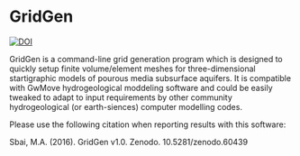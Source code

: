 # GridGen
[![DOI](https://zenodo.org/badge/23898/Sbai7/GridGen.svg)](https://zenodo.org/badge/latestdoi/23898/Sbai7/GridGen)

GridGen is a command-line grid generation program which is designed to quickly setup finite volume/element meshes for three-dimensional startigraphic models of pourous media subsurface aquifers. It is compatible with GwMove hydrogeological moddeling software and could be easily tweaked to adapt to input requirements by other community hydrogeological (or earth-siences) computer modelling codes. 

Please use the following citation when reporting results with this software:

Sbai, M.A. (2016). GridGen v1.0. Zenodo. 10.5281/zenodo.60439 

